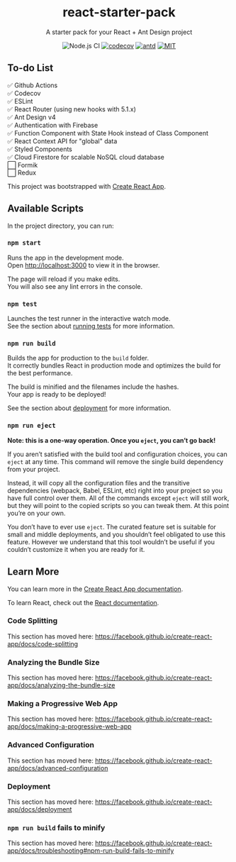 
<h1 align="center">react-starter-pack</h1>
<div align="center">

A starter pack for your React + Ant Design project

![Node.js CI](https://github.com/jeff-li/react-starter-pack/workflows/Node.js%20CI/badge.svg)
[![codecov](https://codecov.io/gh/jeff-li/react-starter-pack/branch/master/graph/badge.svg)](https://codecov.io/gh/jeff-li/react-starter-pack)
[![antd](https://img.shields.io/badge/antd-^4.1.0-blue.svg?style=flat-square)](https://github.com/ant-design/ant-design)
[![MIT](https://img.shields.io/dub/l/vibe-d.svg?style=flat-square)](http://opensource.org/licenses/MIT)

</div>

## To-do List
✅ Github Actions  
✅ Codecov  
✅ ESLint  
✅ React Router (using new hooks with 5.1.x)  
✅ Ant Design v4  
✅ Authentication with Firebase  
✅ Function Component with State Hook instead of Class Component  
✅ React Context API for "global" data  
✅ Styled Components   
✅ Cloud Firestore for scalable NoSQL cloud database  
⬜️ Formik  
⬜️ Redux  


This project was bootstrapped with [Create React App](https://github.com/facebook/create-react-app).

## Available Scripts

In the project directory, you can run:

### `npm start`

Runs the app in the development mode.<br />
Open [http://localhost:3000](http://localhost:3000) to view it in the browser.

The page will reload if you make edits.<br />
You will also see any lint errors in the console.

### `npm test`

Launches the test runner in the interactive watch mode.<br />
See the section about [running tests](https://facebook.github.io/create-react-app/docs/running-tests) for more information.

### `npm run build`

Builds the app for production to the `build` folder.<br />
It correctly bundles React in production mode and optimizes the build for the best performance.

The build is minified and the filenames include the hashes.<br />
Your app is ready to be deployed!

See the section about [deployment](https://facebook.github.io/create-react-app/docs/deployment) for more information.

### `npm run eject`

**Note: this is a one-way operation. Once you `eject`, you can’t go back!**

If you aren’t satisfied with the build tool and configuration choices, you can `eject` at any time. This command will remove the single build dependency from your project.

Instead, it will copy all the configuration files and the transitive dependencies (webpack, Babel, ESLint, etc) right into your project so you have full control over them. All of the commands except `eject` will still work, but they will point to the copied scripts so you can tweak them. At this point you’re on your own.

You don’t have to ever use `eject`. The curated feature set is suitable for small and middle deployments, and you shouldn’t feel obligated to use this feature. However we understand that this tool wouldn’t be useful if you couldn’t customize it when you are ready for it.

## Learn More

You can learn more in the [Create React App documentation](https://facebook.github.io/create-react-app/docs/getting-started).

To learn React, check out the [React documentation](https://reactjs.org/).

### Code Splitting

This section has moved here: https://facebook.github.io/create-react-app/docs/code-splitting

### Analyzing the Bundle Size

This section has moved here: https://facebook.github.io/create-react-app/docs/analyzing-the-bundle-size

### Making a Progressive Web App

This section has moved here: https://facebook.github.io/create-react-app/docs/making-a-progressive-web-app

### Advanced Configuration

This section has moved here: https://facebook.github.io/create-react-app/docs/advanced-configuration

### Deployment

This section has moved here: https://facebook.github.io/create-react-app/docs/deployment

### `npm run build` fails to minify

This section has moved here: https://facebook.github.io/create-react-app/docs/troubleshooting#npm-run-build-fails-to-minify
